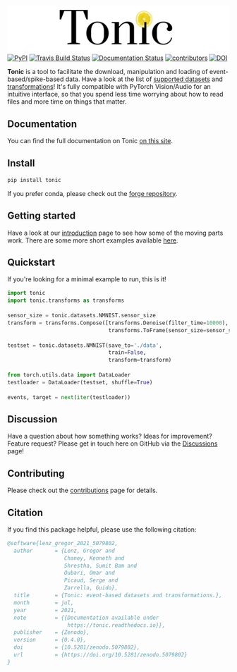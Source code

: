 ![tonic](tonic-logo-padded.png)
[![PyPI](https://img.shields.io/pypi/v/tonic)](https://pypi.org/project/tonic/)
[![Travis Build Status](https://travis-ci.com/neuromorphs/tonic.svg?branch=master)](https://travis-ci.com/neuromorphs/tonic)
[![Documentation Status](https://readthedocs.org/projects/tonic/badge/?version=latest)](https://tonic.readthedocs.io/en/latest/?badge=latest)
[![contributors](https://img.shields.io/github/contributors-anon/neuromorphs/tonic)](https://github.com/neuromorphs/tonic/pulse)
[![DOI](https://zenodo.org/badge/DOI/10.5281/zenodo.5079802.svg)](https://doi.org/10.5281/zenodo.5079802)


**Tonic** is a tool to facilitate the download, manipulation and loading of event-based/spike-based data. Have a look at the list of [supported datasets](https://tonic.readthedocs.io/en/latest/datasets.html) and [transformations](https://tonic.readthedocs.io/en/latest/transformations.html)!
It's fully compatible with PyTorch Vision/Audio for an intuitive interface, so that you spend less time worrying about how to read files and more time on things that matter.

## Documentation
You can find the full documentation on Tonic [on this site](https://tonic.readthedocs.io/en/latest/index.html).

## Install
```bash
pip install tonic
```
If you prefer conda, please check out the [forge repository](https://github.com/conda-forge/tonic-feedstock).

## Getting started
Have a look at our [introduction](https://tonic.readthedocs.io/en/latest/getting_started.html) page to see how some of the moving parts work. There are some more short examples available [here](https://tonic.readthedocs.io/en/latest/examples.html).

## Quickstart
If you're looking for a minimal example to run, this is it!

```python
import tonic
import tonic.transforms as transforms

sensor_size = tonic.datasets.NMNIST.sensor_size
transform = transforms.Compose([transforms.Denoise(filter_time=10000),
                                transforms.ToFrame(sensor_size=sensor_size, n_time_bins=3),])

testset = tonic.datasets.NMNIST(save_to='./data',
                                train=False,
                                transform=transform)

from torch.utils.data import DataLoader
testloader = DataLoader(testset, shuffle=True)

events, target = next(iter(testloader))
```

## Discussion
Have a question about how something works? Ideas for improvement? Feature request? Please get in touch here on GitHub via the [Discussions](https://github.com/neuromorphs/tonic/discussions) page!

## Contributing
Please check out the [contributions]() page for details.

## Citation
If you find this package helpful, please use the following citation:

```BibTex
@software{lenz_gregor_2021_5079802,
  author       = {Lenz, Gregor and
                  Chaney, Kenneth and
                  Shrestha, Sumit Bam and
                  Oubari, Omar and
                  Picaud, Serge and
                  Zarrella, Guido},
  title        = {Tonic: event-based datasets and transformations.},
  month        = jul,
  year         = 2021,
  note         = {{Documentation available under 
                   https://tonic.readthedocs.io}},
  publisher    = {Zenodo},
  version      = {0.4.0},
  doi          = {10.5281/zenodo.5079802},
  url          = {https://doi.org/10.5281/zenodo.5079802}
}
```

